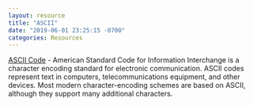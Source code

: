 ```yaml
---
layout: resource
title: "ASCII"
date: "2019-06-01 23:25:15 -0700"
categories: Resources
---
```


[ASCII Code](https://www.ascii-code.com/) - American Standard Code for Information Interchange is a character encoding standard for electronic communication. ASCII codes represent text in computers, telecommunications equipment, and other devices. Most modern character-encoding schemes are based on ASCII, although they support many additional characters.
